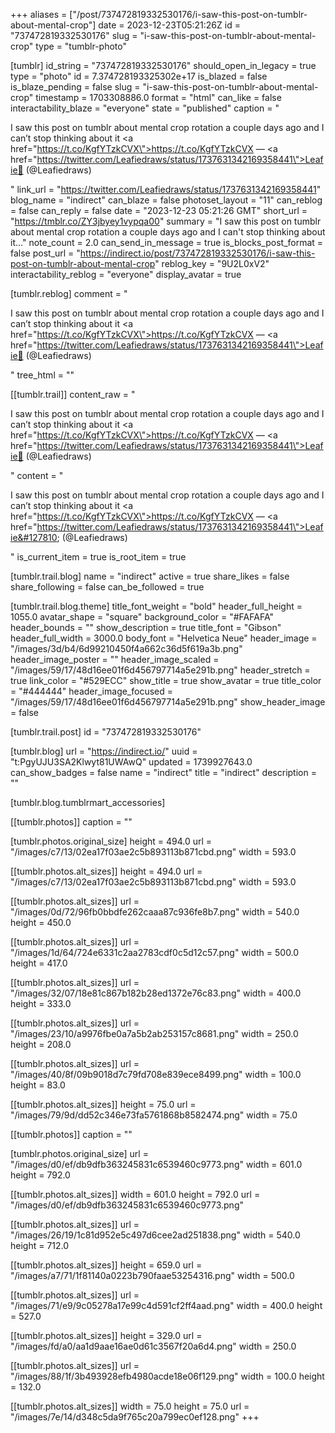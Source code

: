 +++
aliases = ["/post/737472819332530176/i-saw-this-post-on-tumblr-about-mental-crop"]
date = 2023-12-23T05:21:26Z
id = "737472819332530176"
slug = "i-saw-this-post-on-tumblr-about-mental-crop"
type = "tumblr-photo"

[tumblr]
id_string = "737472819332530176"
should_open_in_legacy = true
type = "photo"
id = 7.374728193325302e+17
is_blazed = false
is_blaze_pending = false
slug = "i-saw-this-post-on-tumblr-about-mental-crop"
timestamp = 1703308886.0
format = "html"
can_like = false
interactability_blaze = "everyone"
state = "published"
caption = "<p>I saw this post on tumblr about mental crop rotation a couple days ago and I can&rsquo;t stop thinking about it <a href=\"https://t.co/KgfYTzkCVX\">https://t.co/KgfYTzkCVX</a> — <a href=\"https://twitter.com/Leafiedraws/status/1737631342169358441\">Leafie🍂 (@Leafiedraws)</a></p>"
link_url = "https://twitter.com/Leafiedraws/status/1737631342169358441"
blog_name = "indirect"
can_blaze = false
photoset_layout = "11"
can_reblog = false
can_reply = false
date = "2023-12-23 05:21:26 GMT"
short_url = "https://tmblr.co/ZY3jbyey1vypqa00"
summary = "I saw this post on tumblr about mental crop rotation a couple days ago and I can't stop thinking about it..."
note_count = 2.0
can_send_in_message = true
is_blocks_post_format = false
post_url = "https://indirect.io/post/737472819332530176/i-saw-this-post-on-tumblr-about-mental-crop"
reblog_key = "9U2L0xV2"
interactability_reblog = "everyone"
display_avatar = true

[tumblr.reblog]
comment = "<p>I saw this post on tumblr about mental crop rotation a couple days ago and I can’t stop thinking about it <a href=\"https://t.co/KgfYTzkCVX\">https://t.co/KgfYTzkCVX</a> — <a href=\"https://twitter.com/Leafiedraws/status/1737631342169358441\">Leafie🍂 (@Leafiedraws)</a></p>"
tree_html = ""

[[tumblr.trail]]
content_raw = "<p>I saw this post on tumblr about mental crop rotation a couple days ago and I can’t stop thinking about it <a href=\"https://t.co/KgfYTzkCVX\">https://t.co/KgfYTzkCVX</a> — <a href=\"https://twitter.com/Leafiedraws/status/1737631342169358441\">Leafie🍂 (@Leafiedraws)</a></p>"
content = "<p>I saw this post on tumblr about mental crop rotation a couple days ago and I can&rsquo;t stop thinking about it <a href=\"https://t.co/KgfYTzkCVX\">https://t.co/KgfYTzkCVX</a> &mdash; <a href=\"https://twitter.com/Leafiedraws/status/1737631342169358441\">Leafie&#127810; (@Leafiedraws)</a></p>"
is_current_item = true
is_root_item = true

[tumblr.trail.blog]
name = "indirect"
active = true
share_likes = false
share_following = false
can_be_followed = true

[tumblr.trail.blog.theme]
title_font_weight = "bold"
header_full_height = 1055.0
avatar_shape = "square"
background_color = "#FAFAFA"
header_bounds = ""
show_description = true
title_font = "Gibson"
header_full_width = 3000.0
body_font = "Helvetica Neue"
header_image = "/images/3d/b4/6d99210450f4a662c36d5f619a3b.png"
header_image_poster = ""
header_image_scaled = "/images/59/17/48d16ee01f6d456797714a5e291b.png"
header_stretch = true
link_color = "#529ECC"
show_title = true
show_avatar = true
title_color = "#444444"
header_image_focused = "/images/59/17/48d16ee01f6d456797714a5e291b.png"
show_header_image = false

[tumblr.trail.post]
id = "737472819332530176"

[tumblr.blog]
url = "https://indirect.io/"
uuid = "t:PgyUJU3SA2Klwyt81UWAwQ"
updated = 1739927643.0
can_show_badges = false
name = "indirect"
title = "indirect"
description = ""

[tumblr.blog.tumblrmart_accessories]

[[tumblr.photos]]
caption = ""

[tumblr.photos.original_size]
height = 494.0
url = "/images/c7/13/02ea17f03ae2c5b893113b871cbd.png"
width = 593.0

[[tumblr.photos.alt_sizes]]
height = 494.0
url = "/images/c7/13/02ea17f03ae2c5b893113b871cbd.png"
width = 593.0

[[tumblr.photos.alt_sizes]]
url = "/images/0d/72/96fb0bbdfe262caaa87c936fe8b7.png"
width = 540.0
height = 450.0

[[tumblr.photos.alt_sizes]]
url = "/images/1d/64/724e6331c2aa2783cdf0c5d12c57.png"
width = 500.0
height = 417.0

[[tumblr.photos.alt_sizes]]
url = "/images/32/07/18e81c867b182b28ed1372e76c83.png"
width = 400.0
height = 333.0

[[tumblr.photos.alt_sizes]]
url = "/images/23/10/a9976fbe0a7a5b2ab253157c8681.png"
width = 250.0
height = 208.0

[[tumblr.photos.alt_sizes]]
url = "/images/40/8f/09b9018d7c79fd708e839ece8499.png"
width = 100.0
height = 83.0

[[tumblr.photos.alt_sizes]]
height = 75.0
url = "/images/79/9d/dd52c346e73fa5761868b8582474.png"
width = 75.0

[[tumblr.photos]]
caption = ""

[tumblr.photos.original_size]
url = "/images/d0/ef/db9dfb363245831c6539460c9773.png"
width = 601.0
height = 792.0

[[tumblr.photos.alt_sizes]]
width = 601.0
height = 792.0
url = "/images/d0/ef/db9dfb363245831c6539460c9773.png"

[[tumblr.photos.alt_sizes]]
url = "/images/26/19/1c81d952e5c497d6cee2ad251838.png"
width = 540.0
height = 712.0

[[tumblr.photos.alt_sizes]]
height = 659.0
url = "/images/a7/71/1f81140a0223b790faae53254316.png"
width = 500.0

[[tumblr.photos.alt_sizes]]
url = "/images/71/e9/9c05278a17e99c4d591cf2ff4aad.png"
width = 400.0
height = 527.0

[[tumblr.photos.alt_sizes]]
height = 329.0
url = "/images/fd/a0/aa1d9aae16ae0d61c3567f20a6d4.png"
width = 250.0

[[tumblr.photos.alt_sizes]]
url = "/images/88/1f/3b493928efb4980acde18e06f129.png"
width = 100.0
height = 132.0

[[tumblr.photos.alt_sizes]]
width = 75.0
height = 75.0
url = "/images/7e/14/d348c5da9f765c20a799ec0ef128.png"
+++
